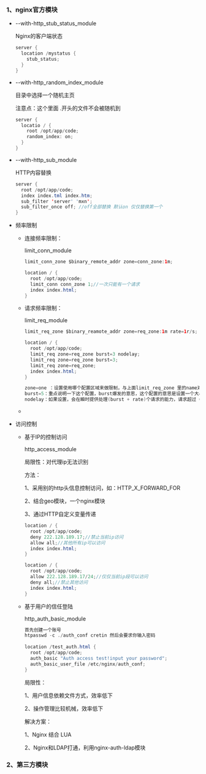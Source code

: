 ### 1、nginx官方模块

+ --with-http_stub_status_module

  Nginx的客户端状态

  ```java
  server {
    location /mystatus {
      stub_status; 
    }
  }
  ```

  

+ --with-http_random_index_module

  目录中选择一个随机主页

  注意点：这个里面 .开头的文件不会被随机到

  ```java
  server {
    locatio / {
      root /opt/app/code;
      random_index: on;
    }
  }
  ```

+ --with-http_sub_module

  HTTP内容替换

  ```java
  server {
    root /opt/app/code;
    index index.tml index.htm;
    sub_filter 'server' 'mxn';
    sub_filter_once off; //off全部替换 默认on 仅仅替换第一个
  }
  ```

+ 频率限制

  + 连接频率限制：

    limit_conn_module

    ```java
    limit_conn_zone $binary_remote_addr zone=conn_zone:1m;
    
    location / {
      root /opt/app/code;
      limit_conn conn_zone 1;//一次只能有一个请求
      index index.html;
    }
    ```

  + 请求频率限制：

    limit_req_module

    ```java
    limit_req_zone $binary_reamote_addr zone=req_zone:1m rate=1r/s;
    
    location / {
      root /opt/app/code;
      limit_req zone=req_zone burst=3 nodelay;
      limit_req zone=req_zone burst=3;
      limit_req zone=req_zone;
      index index.html;
    }
    
    zone=one ：设置使用哪个配置区域来做限制，与上面limit_req_zone 里的name对应
    burst=5：重点说明一下这个配置，burst爆发的意思，这个配置的意思是设置一个大小为5的缓冲区当有大量请求（爆发）过来时，超过了访问频次限制的请求可以先放到这个缓冲区内等待，但是这个等待区里的位置只有5个，超过的请求会直接报503的错误然后返回。
    nodelay：如果设置，会在瞬时提供处理(burst + rate)个请求的能力，请求超过（burst + rate）的时候就会直接返回503，永远不存在请求需要等待的情况。（这里的rate的单位是：r/s）如果没有设置，则所有请求会依次等待排队
    
    ```

  + 

+ 访问控制

  + 基于IP的控制访问

    http_access_module

    局限性：对代理ip无法识别

    方法：

    1、采用别的http头信息控制访问，如：HTTP_X_FORWARD_FOR

    2、结合geo模块，一个nginx模块

    3、通过HTTP自定义变量传递

    ```java
    location / {
      root /opt/app/code;
      deny 222.128.189.17;//禁止当前ip访问
      allow all;//其他所有ip可以访问
      index index.html;
    }
    
    location / {
      root /opt/app/code;
      allow 222.128.189.17/24;//仅仅当前ip段可以访问
      deny all;//禁止其他访问
      index index.html;
    }
    ```

    

  + 基于用户的信任登陆

    http_auth_basic_module

    ```java
    首先创建一个账号
    htpasswd -c ./auth_conf cretin 然后会要求你输入密码
      
    location /test_auth.html {
      root /opt/app/code;
      auth_basic "Auth access test!input your password";
      auth_basic_user_file /etc/nginx/auth_conf;
    }
    ```

    局限性：

    1、用户信息依赖文件方式，效率低下

    2、操作管理比较机械，效率低下

    解决方案：

    1、Nginx 结合 LUA

    2、Nginx和LDAP打通，利用nginx-auth-ldap模块

### 2、第三方模块

